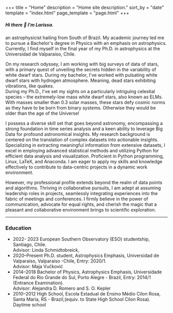 +++
title = "Home"
description = "Home site description."
sort_by = "date"
template = "index.html"
page_template = "page.html"
+++
##### Hi there 👋 I'm Larissa. 
an astrophysicist hailing from South of Brazil. My academic journey led me to pursue a Bachelor's degree in Physics with an emphasis on astrophysics. Currently, I find myself in the final year of my Ph.D. in astrophysics at the Universidad de Valparaíso, Chile.  


On my research odyssey, I am working with big surveys of data of stars, with a primary quest of unveiling the secrets hidden in the variability of white dwarf stars. During my bachelor, I've worked with pulsating white dwarf stars with hydrogen atmosphere. Meaning, dead stars exhibiting vibrations, like quakes.  
During my Ph.D., I've set my sights on a particularly intriguing celestial species – the extremely-low mass white dwarf stars, also known as ELMs. With masses smaller than 0.3 solar masses, these stars defy cosmic norms as they have to be born from binary systems. Otherwise they would be older than the age of the Universe!  

I possess a diverse skill set that goes beyond astronomy, encompassing a strong foundation in time series analysis and a keen ability to leverage Big Data for profound astronomical insights. My research background is centered on the translation of complex datasets into actionable insights. Specializing in extracting meaningful information from extensive datasets, I excel in employing advanced statistical methods and utilizing Python for efficient data analysis and visualization. Proficient in Python programming, Linux, LaTeX, and Anaconda. I am eager to apply my skills and knowledge effectively to contribute to data-centric projects in a dynamic work environment.  


However, my professional profile extends beyond the realm of data points and algorithms. Thriving in collaborative pursuits, I am adept at assuming leadership roles in projects, seamlessly integrating experiences into the fabric of meetings and conferences. I firmly believe in the power of communication, advocate for equal rights, and cherish the magic that a pleasant and collaborative environment brings to scientific exploration.







---

### Education
+ 2022- 2023 European Southern Observatory (ESO) studentship, Santiago, Chile.  
  Advisor: Linda Schmidtobreick,
+ 2020–Present Ph.D. student, Astrophysics Emphasis, Universidad de Valparaíso, Valparaíso -Chile, Entry: 2020/1.  
  Advisor: Maja Vučković
+ 2014–2018 Bachelor of Physics, Astrophysics Emphasis, Universidade Federal do Rio Grande do Sul, Porto Alegre - Brazil, Entry: 2014/1 (Entrance Examination).  
  Advisor: Alejandra D. Romero and S. O. Kepler
+ 2010–2012 High School, Escola Estadual de Ensino Médio Cilon Rosa, Santa Maria, RS - Brazil,(equiv. to State High School Cilon Rosa).  
  Daytime school

